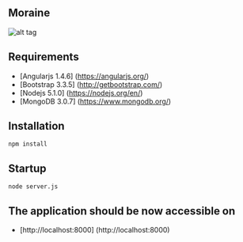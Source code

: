 ## Moraine

![alt tag](https://c1.staticflickr.com/3/2087/2438503528_c8d491977e.jpg)


## Requirements
 * [Angularjs 1.4.6] (https://angularjs.org/)
 * [Bootstrap 3.3.5] (http://getbootstrap.com/)
 * [Nodejs 5.1.0] (https://nodejs.org/en/)
 * [MongoDB 3.0.7] (https://www.mongodb.org/)

## Installation
```
npm install
```

## Startup
```
node server.js
```

## The application should be now accessible on
 * [http://localhost:8000] (http://localhost:8000)
